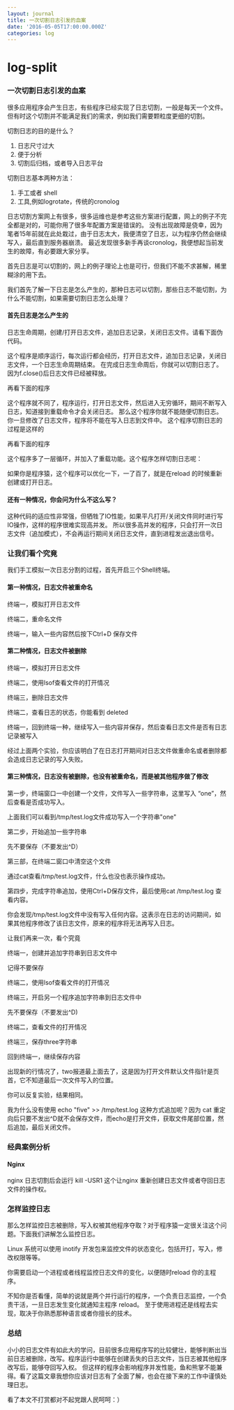 ```yaml
---
layout: journal
title: 一次切割日志引发的血案
date: '2016-05-05T17:00:00.000Z'
categories: log
---
```


# log-split

### 一次切割日志引发的血案

很多应用程序会产生日志，有些程序已经实现了日志切割，一般是每天一个文件。但有时这个切割并不能满足我们的需求，例如我们需要颗粒度更细的切割。

切割日志的目的是什么？

1. 日志尺寸过大
2. 便于分析
3. 切割后归档，或者导入日志平台

切割日志基本两种方法：

1. 手工或者 shell
2. 工具,例如logrotate，传统的cronolog

日志切割方案网上有很多，很多运维也是参考这些方案进行配置，网上的例子不完全都是对的，可能你用了很多年配置方案是错误的。 没有出现故障是侥幸，因为笔者15年前就在此处栽过，由于日志太大，我便清空了日志，以为程序仍然会继续写入，最后直到服务器崩溃。 最近发现很多新手再谈cronolog，我便想起当前发生的故障，有必要跟大家分享。

首先日志是可以切割的，网上的例子理论上也是可行，但我们不能不求甚解，稀里糊涂的用下去。

我们首先了解一下日志是怎么产生的，那种日志可以切割，那些日志不能切割，为什么不能切割，如果需要切割日志怎么处理？

#### 首先日志是怎么产生的

日志生命周期，创建/打开日志文件，追加日志记录，关闭日志文件。请看下面伪代码。

这个程序是顺序运行，每次运行都会经历，打开日志文件，追加日志记录，关闭日志文件，一个日志生命周期结束。 在完成日志生命周后，你就可以切割日志了。因为f.close\(\)后日志文件已经被释放。

再看下面的程序

这个程序就不同了，程序运行，打开日志文件，然后进入无穷循环，期间不断写入日志，知道接到重载命令才会关闭日志。 那么这个程序你就不能随便切割日志。你一旦修改了日志文件，程序将不能在写入日志到文件中。 这个程序切割日志的过程是这样的

再看下面的程序

这个程序多了一层循环，并加入了重载功能。这个程序怎样切割日志呢：

如果你是程序猿，这个程序可以优化一下，一了百了，就是在reload 的时候重新创建或打开日志。

#### 还有一种情况，你会问为什么不这么写？

这种代码的适应性非常强，但牺牲了IO性能，如果平凡打开/关闭文件同时进行写IO操作，这样的程序很难实现高并发。 所以很多高并发的程序，只会打开一次日志文件（追加模式），不会再运行期间关闭日志文件，直到进程发出退出信号。

### 让我们看个究竟

我们手工模拟一次日志分割的过程，首先开启三个Shell终端。

#### 第一种情况，日志文件被重命名

终端一，模拟打开日志文件

终端二，重命名文件

终端一，输入一些内容然后按下Ctrl+D 保存文件

#### 第二种情况，日志文件被删除

终端一，模拟打开日志文件

终端二，使用lsof查看文件的打开情况

终端三，删除日志文件

终端二，查看日志的状态，你能看到 deleted

终端一，回到终端一种，继续写入一些内容并保存，然后查看日志文件是否有日志记录被写入

经过上面两个实验，你应该明白了在日志打开期间对日志文件做重命名或者删除都会造成日志记录的写入失败。

#### 第三种情况，日志没有被删除，也没有被重命名，而是被其他程序做了修改

第一步，终端窗口一中创建一个文件，文件写入一些字符串，这里写入 “one”，然后查看是否成功写入。

上面我们可以看到/tmp/test.log文件成功写入一个字符串"one"

第二步，开始追加一些字符串

先不要保存（不要发出^D）

第三部，在终端二窗口中清空这个文件

通过cat查看/tmp/test.log文件，什么也没也表示操作成功。

第四步，完成字符串追加，使用Ctrl+D保存文件，最后使用cat /tmp/test.log 查看内容。

你会发现/tmp/test.log文件中没有写入任何内容。这表示在日志的访问期间，如果其他程序修改了该日志文件，原来的程序将无法再写入日志。

让我们再来一次，看个究竟

终端一，创建并追加字符串到日志文件中

记得不要保存

终端二，使用lsof查看文件的打开情况

终端三，开启另一个程序追加字符串到日志文件中

先不要保存（不要发出^D\)

终端二，查看文件的打开情况

终端三，保存three字符串

回到终端一，继续保存内容

出现新的行情况了，two报道最上面去了，这是因为打开文件默认文件指针是页首，它不知道最后一次文件写入的位置。

你可以反复实验，结果相同。

我为什么没有使用 echo "five" &gt;&gt; /tmp/test.log 这种方式追加呢？因为 cat 重定向后只要不发出^D就不会保存文件，而echo是打开文件，获取文件尾部位置，然后追加，最后关闭文件。

### 经典案例分析

#### Nginx

nginx 日志切割后会运行 kill -USR1 这个让nginx 重新创建日志文件或者夺回日志文件的操作权。

### 怎样监控日志

那么怎样监控日志被删除，写入权被其他程序夺取？对于程序猿一定很关注这个问题。下面我们讲解怎么监控日志。

Linux 系统可以使用 inotify 开发包来监控文件的状态变化，包括开打，写入，修改权限等等。

你需要启动一个进程或者线程监控日志文件的变化，以便随时reload 你的主程序。

不知你是否看懂，简单的说就是两个并行运行的程序，一个负责日志监控，一个负责干活，一旦日志发生变化就通知主程序 reload。 至于使用进程还是线程去实现，取决于你熟悉那种语言或者你擅长的技术。

### 总结

小小的日志文件有如此大的学问，目前很多应用程序写的比较健壮，能够判断出当前日志被删除，改写。程序运行中能够在创建丢失的日志文件，当日志被其他程序改写后，能够夺回写入权。 但这样的程序会影响程序并发性能，鱼和熊掌不能兼得。看了这篇文章我想你应该对日志有了全面了解，也会在接下来的工作中谨慎处理日志。

看了本文不打赏都对不起党跟人民呵呵：）

